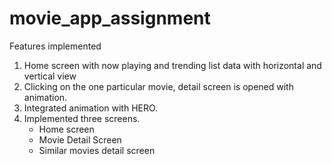 # movie_app_assignment

Features implemented

1. Home screen with now playing and trending list data with horizontal and vertical view
2. Clicking on the one particular movie, detail screen is opened with animation.
3. Integrated animation with HERO.
4. Implemented three screens.
   - Home screen
   - Movie Detail Screen
   - Similar movies detail screen
